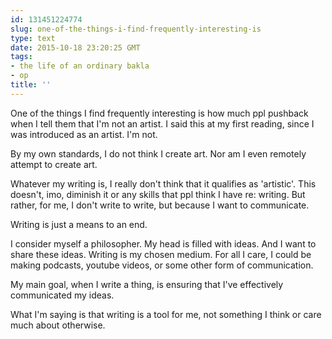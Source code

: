 ```yaml
---
id: 131451224774
slug: one-of-the-things-i-find-frequently-interesting-is
type: text
date: 2015-10-18 23:20:25 GMT
tags:
- the life of an ordinary bakla
- op
title: ''
---
```

One of the things I find frequently interesting is how much ppl pushback when I tell them that I'm not an artist. I said this at my first reading, since I was introduced as an artist. I'm not.

By my own standards, I do not think I create art. Nor am I even remotely attempt to create art.

Whatever my writing is, I really don't think that it qualifies as 'artistic'. This doesn't, imo, diminish it or any skills that ppl think I have re: writing. But rather, for me, I don't write to write, but because I want to communicate.

Writing is just a means to an end.

I consider myself a philosopher. My head is filled with ideas. And I want to share these ideas. Writing is my chosen medium. For all I care, I could be making podcasts, youtube videos, or some other form of communication. 

My main goal, when I write a thing, is ensuring that I've effectively communicated my ideas.

What I'm saying is that writing is a tool for me, not something I think or care much about otherwise.